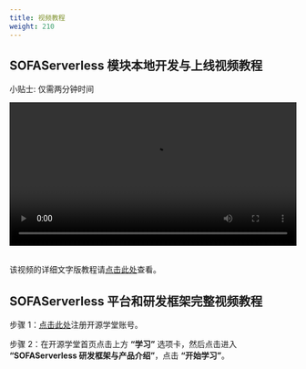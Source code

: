 ```yaml
---
title: 视频教程
weight: 210
---
```


## SOFAServerless 模块本地开发与上线视频教程
小贴士: 仅需两分钟时间

<video width=100% controls autoplay>
<source src="/videos/module_dev_and_deploy.mp4" type="video/mp4">
Your browser does not support the video tag.  
</video>

<br/>
<br/>

该视频的详细文字版教程请[点击此处](/docs/tutorials/build_and_deploy.md)查看。

## SOFAServerless 平台和研发框架完整视频教程


步骤 1：[点击此处](https://beta.oscollege.net/product?invite=true&key=1662838629963194399&sign=UtWAPq5uAiBuf6uqe7LWXOTdh0a8cyvo58Ft6z9TP4O4vqyRDnfgTSjPz3cpz2JM7yC1qdgQ%2BltrZP1pNtqqB4c%2FOrSkP6GD6o0qHbI4GzErPZGTHNES2VlbiGOPzF2NRzkKE1BxLmFwfQWSF844Qb7JoNlA24t24cm6ic%2Fuv1gq4L2XYq3hxVJ7xXL1QZcG7yfJTDBGsiNdrmqBNEMpyTwNcIdPko8RoB%2B1uQbEDYUDt5xOmQnUAOuJTNxSVU3sSVTukSpLNENM7deKUaTtoLJJ%2BH4bbgrkgsufGiD1KJ7c6LSSlnkH9Vd630O6TG8s13Z%2FwFp%2FuWnxUlA2YArgjA%3D%3D)注册开源学堂账号。

步骤 2：在开源学堂首页点击上方 **“学习”** 选项卡，然后点击进入 **“SOFAServerless 研发框架与产品介绍”**，点击 **“开始学习”**。

